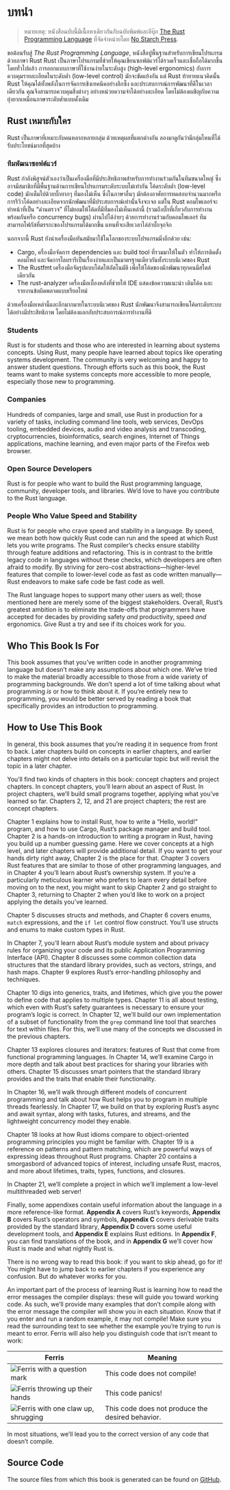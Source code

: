 # บทนำ

> หมายเหตุ: หนังสือฉบับนี้มีเนื้อหาเดียวกันกับฉบับพิมพ์และอีบุ๊ก [The Rust Programming
> Language][nsprust] ที่จัดจำหน่ายโดย [No Starch
> Press][nsp].

[nsprust]: https://nostarch.com/rust-programming-language-2nd-edition
[nsp]: https://nostarch.com/

ขอต้อนรับสู่ _The Rust Programming Language_, หนังสือปูพื้นฐานสำหรับการเขียนโปรแกรมด้วยภาษา Rust
Rust เป็นภาษาโปรแกรมที่ช่วยให้คุณเขียนซอฟต์แวร์ได้รวดเร็วและเชื่อถือได้มากขึ้น โดยทั่วไปแล้ว การออกแบบภาษาที่ใช้งานง่ายในระดับสูง (high-level ergonomics) กับการควบคุมรายละเอียดในระดับต่ำ (low-level control) มักจะขัดแย้งกัน แต่ Rust ท้าทายแนวคิดนั้น Rust ให้คุณได้ทั้งพลังในการจัดการเชิงเทคนิคอย่างลึกซึ้ง และประสบการณ์การพัฒนาที่ดีในเวลาเดียวกัน คุณจึงสามารถควบคุมสิ่งต่างๆ อย่างหน่วยความจำได้อย่างละเอียด โดยไม่ต้องเผชิญกับความยุ่งยากเหมือนภาษาระดับต่ำแบบดั้งเดิม

## Rust เหมาะกับใคร

Rust เป็นภาษาที่เหมาะกับคนหลากหลายกลุ่ม ด้วยเหตุผลที่แตกต่างกัน ลองมาดูกันว่ามีกลุ่มไหนที่ได้รับประโยชน์มากที่สุดบ้าง

### ทีมพัฒนาซอฟต์แวร์

Rust กำลังพิสูจน์ตัวเองว่าเป็นเครื่องมือที่มีประสิทธิภาพสำหรับการทำงานร่วมกันในทีมขนาดใหญ่ ซึ่งอาจมีสมาชิกที่มีพื้นฐานด้านการเขียนโปรแกรมระดับระบบไม่เท่ากัน 
โค้ดระดับต่ำ (low-level code) มักเต็มไปด้วยบั๊กยากๆ ที่มองไม่เห็น ซึ่งในภาษาอื่นๆ มักต้องอาศัยการทดสอบจำนวนมากหรือการรีวิวโค้ดอย่างละเอียดจากนักพัฒนาที่มีประสบการณ์เท่านั้นจึงจะเจอ แต่ใน Rust คอมไพเลอร์จะทำหน้าที่เป็น “ด่านตรวจ” ที่ไม่ยอมให้โค้ดที่มีที่มองไม่เห็นเหล่านี้ (รวมถึงบั๊กที่เกี่ยวกับการทำงานพร้อมกันหรือ concurrency bugs) ผ่านไปได้ง่ายๆ
ด้วยการทำงานร่วมกับคอมไพเลอร์ ทีมสามารถโฟกัสที่ตรรกะของโปรแกรมได้มากขึ้น แทนที่จะเสียเวลาไล่ล่าบั๊กจุกจิก

นอกจากนี้ Rust ยังนำเครื่องมือทันสมัยมาใช้ในโลกของระบบโปรแกรมมิ่งอีกด้วย เช่น:

- Cargo, ครื่องมือจัดการ dependencies และ build tool ที่รวมมาให้ในตัว ทำให้การติดตั้ง คอมไพล์ และจัดการไลบรารีเป็นเรื่องง่ายและเป็นมาตรฐานเดียวกันทั้งระบบนิเวศของ Rust
- The Rustfmt เครื่องมือจัดรูปแบบโค้ดให้อัตโนมัติ เพื่อให้โค้ดของนักพัฒนาทุกคนมีสไตล์เดียวกัน
- The rust-analyzer เครื่องมือเบื้องหลังที่ช่วยให้ IDE แสดงข้อความแนะนำ เติมโค้ด และรายงานข้อผิดพลาดแบบเรียลไทม์

ด้วยเครื่องมือเหล่านี้และอีกมากมายในระบบนิเวศของ Rust  นักพัฒนาจึงสามารถเขียนโค้ดระดับระบบได้อย่างมีประสิทธิภาพ โดยไม่ต้องแลกกับประสบการณ์การทำงานที่ดี

### Students

Rust is for students and those who are interested in learning about systems
concepts. Using Rust, many people have learned about topics like operating
systems development. The community is very welcoming and happy to answer
student questions. Through efforts such as this book, the Rust teams want to
make systems concepts more accessible to more people, especially those new to
programming.

### Companies

Hundreds of companies, large and small, use Rust in production for a variety of
tasks, including command line tools, web services, DevOps tooling, embedded
devices, audio and video analysis and transcoding, cryptocurrencies,
bioinformatics, search engines, Internet of Things applications, machine
learning, and even major parts of the Firefox web browser.

### Open Source Developers

Rust is for people who want to build the Rust programming language, community,
developer tools, and libraries. We’d love to have you contribute to the Rust
language.

### People Who Value Speed and Stability

Rust is for people who crave speed and stability in a language. By speed, we
mean both how quickly Rust code can run and the speed at which Rust lets you
write programs. The Rust compiler’s checks ensure stability through feature
additions and refactoring. This is in contrast to the brittle legacy code in
languages without these checks, which developers are often afraid to modify. By
striving for zero-cost abstractions—higher-level features that compile to
lower-level code as fast as code written manually—Rust endeavors to make safe
code be fast code as well.

The Rust language hopes to support many other users as well; those mentioned
here are merely some of the biggest stakeholders. Overall, Rust’s greatest
ambition is to eliminate the trade-offs that programmers have accepted for
decades by providing safety _and_ productivity, speed _and_ ergonomics. Give
Rust a try and see if its choices work for you.

## Who This Book Is For

This book assumes that you’ve written code in another programming language but
doesn’t make any assumptions about which one. We’ve tried to make the material
broadly accessible to those from a wide variety of programming backgrounds. We
don’t spend a lot of time talking about what programming _is_ or how to think
about it. If you’re entirely new to programming, you would be better served by
reading a book that specifically provides an introduction to programming.

## How to Use This Book

In general, this book assumes that you’re reading it in sequence from front to
back. Later chapters build on concepts in earlier chapters, and earlier
chapters might not delve into details on a particular topic but will revisit
the topic in a later chapter.

You’ll find two kinds of chapters in this book: concept chapters and project
chapters. In concept chapters, you’ll learn about an aspect of Rust. In project
chapters, we’ll build small programs together, applying what you’ve learned so
far. Chapters 2, 12, and 21 are project chapters; the rest are concept chapters.

Chapter 1 explains how to install Rust, how to write a “Hello, world!” program,
and how to use Cargo, Rust’s package manager and build tool. Chapter 2 is a
hands-on introduction to writing a program in Rust, having you build up a
number guessing game. Here we cover concepts at a high level, and later
chapters will provide additional detail. If you want to get your hands dirty
right away, Chapter 2 is the place for that. Chapter 3 covers Rust features
that are similar to those of other programming languages, and in Chapter 4
you’ll learn about Rust’s ownership system. If you’re a particularly meticulous
learner who prefers to learn every detail before moving on to the next, you
might want to skip Chapter 2 and go straight to Chapter 3, returning to Chapter
2 when you’d like to work on a project applying the details you’ve learned.

Chapter 5 discusses structs and methods, and Chapter 6 covers enums, `match`
expressions, and the `if let` control flow construct. You’ll use structs and
enums to make custom types in Rust.

In Chapter 7, you’ll learn about Rust’s module system and about privacy rules
for organizing your code and its public Application Programming Interface
(API). Chapter 8 discusses some common collection data structures that the
standard library provides, such as vectors, strings, and hash maps. Chapter 9
explores Rust’s error-handling philosophy and techniques.

Chapter 10 digs into generics, traits, and lifetimes, which give you the power
to define code that applies to multiple types. Chapter 11 is all about testing,
which even with Rust’s safety guarantees is necessary to ensure your program’s
logic is correct. In Chapter 12, we’ll build our own implementation of a subset
of functionality from the `grep` command line tool that searches for text
within files. For this, we’ll use many of the concepts we discussed in the
previous chapters.

Chapter 13 explores closures and iterators: features of Rust that come from
functional programming languages. In Chapter 14, we’ll examine Cargo in more
depth and talk about best practices for sharing your libraries with others.
Chapter 15 discusses smart pointers that the standard library provides and the
traits that enable their functionality.

In Chapter 16, we’ll walk through different models of concurrent programming and
talk about how Rust helps you to program in multiple threads fearlessly. In
Chapter 17, we build on that by exploring Rust’s async and await syntax, along
with tasks, futures, and streams, and the lightweight concurrency model they
enable.

Chapter 18 looks at how Rust idioms compare to object-oriented programming
principles you might be familiar with. Chapter 19 is a reference on patterns and
pattern matching, which are powerful ways of expressing ideas throughout Rust
programs. Chapter 20 contains a smorgasbord of advanced topics of interest,
including unsafe Rust, macros, and more about lifetimes, traits, types,
functions, and closures.

In Chapter 21, we’ll complete a project in which we’ll implement a low-level
multithreaded web server!

Finally, some appendixes contain useful information about the language in a more
reference-like format. **Appendix A** covers Rust’s keywords, **Appendix B**
covers Rust’s operators and symbols, **Appendix C** covers derivable traits
provided by the standard library, **Appendix D** covers some useful development
tools, and **Appendix E** explains Rust editions. In **Appendix F**, you can
find translations of the book, and in **Appendix G** we’ll cover how Rust is
made and what nightly Rust is.

There is no wrong way to read this book: if you want to skip ahead, go for it!
You might have to jump back to earlier chapters if you experience any
confusion. But do whatever works for you.

<span id="ferris"></span>

An important part of the process of learning Rust is learning how to read the
error messages the compiler displays: these will guide you toward working code.
As such, we’ll provide many examples that don’t compile along with the error
message the compiler will show you in each situation. Know that if you enter
and run a random example, it may not compile! Make sure you read the
surrounding text to see whether the example you’re trying to run is meant to
error. Ferris will also help you distinguish code that isn’t meant to work:

| Ferris                                                                                                           | Meaning                                          |
| ---------------------------------------------------------------------------------------------------------------- | ------------------------------------------------ |
| <img src="img/ferris/does_not_compile.svg" class="ferris-explain" alt="Ferris with a question mark"/>            | This code does not compile!                      |
| <img src="img/ferris/panics.svg" class="ferris-explain" alt="Ferris throwing up their hands"/>                   | This code panics!                                |
| <img src="img/ferris/not_desired_behavior.svg" class="ferris-explain" alt="Ferris with one claw up, shrugging"/> | This code does not produce the desired behavior. |

In most situations, we’ll lead you to the correct version of any code that
doesn’t compile.

## Source Code

The source files from which this book is generated can be found on
[GitHub][book].

[book]: https://github.com/rust-lang/book/tree/main/src
